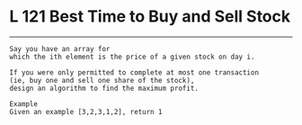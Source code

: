# L 121 Best Time to Buy and Sell Stock
 
--- 
 
``` 
Say you have an array for
which the ith element is the price of a given stock on day i.

If you were only permitted to complete at most one transaction
(ie, buy one and sell one share of the stock),
design an algorithm to find the maximum profit.

Example
Given an example [3,2,3,1,2], return 1
 ```